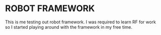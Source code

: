 # ROBOT FRAMEWORK
This is me testing out robot framework. I was required to learn RF for work so I started playing around with the framework in my free time. 
